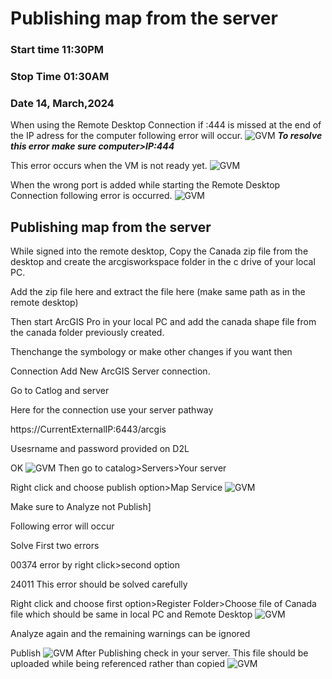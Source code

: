 # Publishing map from the server 
### Start time 11:30PM 

### Stop Time 01:30AM 

### Date 14, March,2024 

When using the Remote Desktop Connection if :444 is missed at the end of the IP adress for the computer following error will occur. 
![GVM](./images/GetImage16.png)
***To resolve this error make sure computer>IP:444*** 

 

This error occurs when the VM is not ready yet.
![GVM](./images/GetImage17.png)

When the wrong port is added while starting the Remote Desktop Connection following error is occurred. 
![GVM](./images/GetImage18.png)

## Publishing map from the server 

While signed into the remote desktop, Copy the Canada zip file from the desktop and create the arcgisworkspace folder in the c drive of your local PC. 

Add the zip file here and extract the file here (make same path as in the remote desktop) 

Then start ArcGIS Pro in your local PC and add the canada shape file from the canada folder previously created. 

Thenchange the symbology or make other changes if you want then  

Connection Add New ArcGIS Server connection. 

Go to Catlog and server 

Here for the connection use your server pathway 

https://CurrentExternalIP:6443/arcgis 

Usesrname and password provided on D2L 

OK 
![GVM](./images/GetImage19.png)
Then go to catalog>Servers>Your server 

Right click and choose publish option>Map Service
![GVM](./images/GetImage20.png)

Make sure to Analyze not Publish] 

Following error will occur 

Solve First two errors  

00374 error by right click>second option 

24011 This error should be solved carefully 

Right click and choose first option>Register Folder>Choose file of Canada file which should be same in local PC and Remote Desktop 
![GVM](./images/GetImage21.png)

Analyze again and the remaining warnings can be ignored  

Publish 
![GVM](./images/GetImage22.png)
After Publishing check in your server. This file should be uploaded while being referenced rather than copied
![GVM](./images/GetImage23.png)



